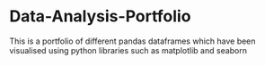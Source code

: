 # Data-Analysis-Portfolio
This is a portfolio of different pandas dataframes which have been visualised using python libraries such as matplotlib and seaborn
